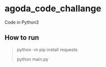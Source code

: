 # agoda_code_challange
Code in Python3
 ## How to run
> python -m pip install requests
> 
> python main.py
